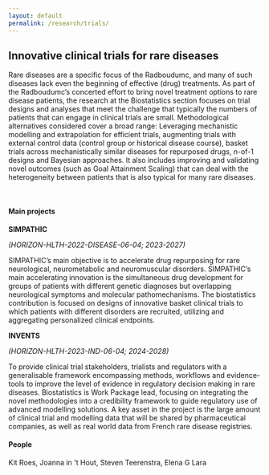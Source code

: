 ```yaml
---
layout: default
permalink: /research/trials/
---
```


## Innovative clinical trials for rare diseases

Rare diseases are a specific focus of the Radboudumc, and many of such diseases lack even the beginning of effective (drug) treatments. As part of the Radboudumc’s concerted effort to bring novel treatment options to rare disease patients, the research at the Biostatistics section focuses on trial designs and analyses that meet the challenge that typically the numbers of patients that can engage in clinical trials are small. Methodological alternatives considered cover a broad range: Leveraging mechanistic modelling and extrapolation for efficient trials, augmenting trials with external control data (control group or historical disease course), basket trials across mechanistically similar diseases for repurposed drugs, n-of-1 designs and Bayesian approaches. It also includes improving and validating novel outcomes (such as Goal Attainment Scaling) that can deal with the heterogeneity between patients that is also typical for many rare diseases.

<br>

#### Main projects
**SIMPATHIC**

_(HORIZON-HLTH-2022-DISEASE-06-04; 2023-2027)_

SIMPATHIC’s main objective is to accelerate drug repurposing for rare neurological, neurometabolic and neuromuscular disorders. SIMPATHIC’s main accelerating innovation is the simultaneous drug development for groups of patients with different genetic diagnoses but overlapping neurological symptoms and molecular pathomechanisms. The biostatistics contribution is focused on designs of innovative basket clinical trials to which patients with different disorders are recruited, utilizing and aggregating personalized clinical endpoints. 

**INVENTS**

_(HORIZON-HLTH-2023-IND-06-04; 2024-2028)_

To provide clinical trial stakeholders, trialists and regulators with a generalisable framework encompassing methods, workflows and evidence-tools to improve the level of evidence in regulatory decision making in rare diseases. Biostatistics is Work Package lead, focusing on integrating the novel methodologies into a credibility framework to guide regulatory use of advanced modelling solutions. A key asset in the project is the large amount of clinical trial and modelling data that will be shared by pharmaceutical companies, as well as real world data from French rare disease registries.


#### People

Kit Roes, Joanna in 't Hout, Steven Teerenstra,
Elena G Lara


